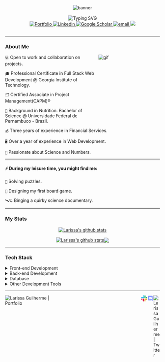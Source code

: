 <div id="header" align="center">
  <img src="/banner-github.gif" alt="banner" />
</div>
<br>
<div id="intro" align="center">
  <img src="https://readme-typing-svg.demolab.com?font=Kalam&weight=300&size=25&duration=3500&pause=150&color=6D1AF7&center=true&vCenter=false&multiline=false&repeat=true&width=500&height=50&lines=Hello World,+I+ am+Larissa+Guilherme!;Software Engineer ready to collaborate!" alt="Typing SVG" />
</div>
<div id="badges" align="center" >
  <a href="https://larigens.github.io/laricodes" target="_blank">
    <img src="https://img.shields.io/badge/Portfolio-000?logo=ko-fi&logoColor=white&color=D61F69" alt="Portfolio" />
  </a>  
  <a href="https://www.linkedin.com/in/larigens/" target="_blank">
     <img src="https://img.shields.io/badge/LinkedIn-%230077B5.svg?logo=linkedin&logoColor=white&color=D61F69" alt="Linkedin" />
  </a>
  <a href="https://scholar.google.com/citations?hl=en&user=lje994IAAAAJ" target="_blank">
     <img src="https://img.shields.io/badge/Scholar-100000?logo=GoogleScholar&logoColor=white&color=D61F69" alt="Google Scholar" />
  </a>
  <a href="mailto:larigens@gmail.com">
     <img src="https://img.shields.io/badge/-Email-red?logo=gmail&logoColor=white&color=D61F69" alt="email" />
  </a>
  <a href="https://docs.google.com/document/d/1JZMl4FjfVmC8TvVxRHcwEMq5kz23--5WvYn8jEqqpb8/edit?usp=sharing">
    <img src="https://img.shields.io/badge/CV.pdf-red?logo=adobe&logoColor=white&color=D61F69">
</a> 
</div>
<br>

---
                                                                                      
### About Me

<img align="right" width="200" height="200" src="https://media.giphy.com/media/IWiAPmq1HS9QZRu8PT/giphy-downsized-large.gif" alt="gif" />

<div id="about" align="left">
  
  <code>💻</code> Open to work and collaboration on projects.<br>
  
  <code>🎓</code> Professional Certificate in Full Stack Web Development @ Georgia Institute of Technology.<br>
  
  <code>🗂️</code> Certified Associate in Project Management(CAPM)®<br>
  
  <code>🍏</code> Background in Nutrition. Bachelor of Science @ Universidade Federal de Pernambuco - Brazil.<br>
  
  <code>💰</code> Three years of experience in Financial Services.<br>
  
  <code>🖥️</code> Over a year of experience in Web Development.<br>
  
  <code>🧬</code> Passionate about Science and Numbers.<br>
  
</div>
  
  <hr>
  
#### ⚡️ During my leisure time, you might find me:

<div id="leisure" align="left">
  
  <code>🧩</code> Solving puzzles.<br>
  
  <code>🎲</code> Designing my first board game.<br>
  
  <code>🛰️🪐</code> Binging a quirky science documentary.<br>
  
</div>

---

### My Stats

<div id="stats" align="center" >
  
<a href="https://github.com/vn7n24fzkq/github-profile-summary-cards"><img align="center" src="http://github-profile-summary-cards.vercel.app/api/cards/profile-details?username=larigens&theme=radical" alt="Larissa's github stats" /></a>
  
<a href="https://github.com/anuraghazra/github-readme-stats"><img align="center" src="https://github-readme-stats-sigma-five.vercel.app/api?username=larigens&show_icons=true&include_all_commits=true&count_private=true&bg_color=ffffff&title_color=6d1Af7&text_color=d61f69&icon_color=6d1Af7&hide_border=true" alt="Larissa's github stats" /></a><a href="https://github.com/larigens/github-readme-stats"><img align="center" src="https://github-readme-stats-sigma-five.vercel.app/api/top-langs/?username=larigens&layout=compact&langs_count=9&hide_progress=true&bg_color=ffffff&title_color=6d1Af7&text_color=d61f69&icon_color=6d1Af7&hide_border=true" /></a>
  
 </div>

---

### Tech Stack
  
<details>
  <summary> Front-end Development </summary>
  <br>
<code><img height="30" alt="html" src="https://cdn.jsdelivr.net/gh/devicons/devicon@latest/icons/html5/html5-plain-wordmark.svg" /></code>
<code><img height="30" alt="css" src="https://cdn.jsdelivr.net/gh/devicons/devicon@latest/icons/css3/css3-plain-wordmark.svg" /></code>
<code><img height="30" alt="tailwindcss" src="https://cdn.jsdelivr.net/gh/devicons/devicon@latest/icons/tailwindcss/tailwindcss-original.svg" /></code>         
<code><img height="30" alt="javascript" src="https://cdn.jsdelivr.net/gh/devicons/devicon@latest/icons/javascript/javascript-original.svg" /></code>
<br>
  
##### JavaScript Libraries and Frameworks

<code><img height="30" alt="react" src="https://cdn.jsdelivr.net/gh/devicons/devicon@latest/icons/react/react-original.svg" /></code>
<code><img height="30" alt="react-bootstrap" src="https://cdn.jsdelivr.net/gh/devicons/devicon@latest/icons/reactbootstrap/reactbootstrap-original.svg" /></code>
<code><img height="30" alt="react-navigation" src="https://cdn.jsdelivr.net/gh/devicons/devicon@latest/icons/reactnavigation/reactnavigation-original.svg" /></code>
<code><img height="30" alt="react-router" src="https://cdn.jsdelivr.net/gh/devicons/devicon@latest/icons/reactrouter/reactrouter-original-wordmark.svg" /></code>
<code><img height="30" alt="next" src="https://cdn.jsdelivr.net/gh/devicons/devicon@latest/icons/nextjs/nextjs-original.svg" /></code>
<code><img height="30" alt="vuejs" src="https://cdn.jsdelivr.net/gh/devicons/devicon@latest/icons/vuejs/vuejs-original-wordmark.svg" /></code>      
<code><img height="30" alt="jquery" src="https://cdn.jsdelivr.net/gh/devicons/devicon@latest/icons/jquery/jquery-plain-wordmark.svg" /></code>
<code><img height="30" alt="bootstrap" src="https://cdn.jsdelivr.net/gh/devicons/devicon@latest/icons/bootstrap/bootstrap-original-wordmark.svg" /></code>
<code><img height="30" alt="chakraui" src="https://raw.githubusercontent.com/chakra-ui/chakra-ui/main/media/logomark-colored.svg" /></code>
<code><img height="30" alt="handlebars" src="https://cdn.jsdelivr.net/gh/devicons/devicon@latest/icons/handlebars/handlebars-original-wordmark.svg" /></code> 
<code><img height="30" alt="workbox" src="https://cdn.icon-icons.com/icons2/2148/PNG/512/workbox_icon_131872.png" /></code>
<code><img height="30" alt="chartjs" src="https://asset.brandfetch.io/idFdo8ulhr/idg4l58CuH.svg?updated=1681748471210" /></code>
  
</details>

<details>
  <summary> Back-end Development </summary>
<br>
<code><img height="30" alt="nodejs" src="https://cdn.jsdelivr.net/gh/devicons/devicon@latest/icons/nodejs/nodejs-original-wordmark.svg" /></code>
<code><img height="30" alt="nodemon" src="https://cdn.jsdelivr.net/gh/devicons/devicon@latest/icons/nodemon/nodemon-original.svg" /></code>
<code><img height="30" alt="express" src="https://cdn.jsdelivr.net/gh/devicons/devicon@latest/icons/express/express-original-wordmark.svg" /></code>





##### Authentication and Authorization

<code><img height="30" alt="passportjs" src="https://seeklogo.com/images/P/passport-logo-16D89B2F37-seeklogo.com.png"></code>
<code><img height="30" alt="jwt" src="https://img.icons8.com/color/256/java-web-token.png"></code>

##### Query Language

<code><img height="30" alt="graphql" src="https://cdn.jsdelivr.net/gh/devicons/devicon@latest/icons/graphql/graphql-plain-wordmark.svg" /></code>
<code><img height="30" alt="apollographql" src="https://cdn.icon-icons.com/icons2/2699/PNG/512/apollographql_logo_icon_169569.png"></code>
 
</details>
  
<details>
  <summary> Database </summary> 

##### Relational Database Management System
  
<code><img height="30" alt="mysql" src="https://cdn.jsdelivr.net/gh/devicons/devicon@latest/icons/mysql/mysql-original-wordmark.svg" /></code>
<code><img height="30" alt="sequelize" src="https://cdn.jsdelivr.net/gh/devicons/devicon@latest/icons/sequelize/sequelize-original-wordmark.svg" /></code>
 
##### NoSQL Database Management System
  
<code><img height="30" alt="mongodb" src="https://cdn.jsdelivr.net/gh/devicons/devicon@latest/icons/mongodb/mongodb-original-wordmark.svg" /></code>
<code><img height="25" alt="mongoose" src="https://cdn.jsdelivr.net/gh/devicons/devicon@latest/icons/mongoose/mongoose-original-wordmark.svg" /></code>

</details>

<details>
  <summary> Other Development Tools </summary> 
<br>
<code><img height="30" alt="markdown" src="https://cdn.jsdelivr.net/gh/devicons/devicon@latest/icons/markdown/markdown-original.svg" /></code>
<code><img height="30" alt="powershell" src="https://cdn.jsdelivr.net/gh/devicons/devicon@latest/icons/powershell/powershell-original.svg" /></code>
<code><img height="30" alt="json" src="https://cdn.jsdelivr.net/gh/devicons/devicon@latest/icons/json/json-original.svg" /></code>
<code><img height="30" alt="postman" src="https://cdn.jsdelivr.net/gh/devicons/devicon@latest/icons/postman/postman-original.svg" /></code>
<code><img height="30" alt="insomnia" src="https://cdn.jsdelivr.net/gh/devicons/devicon@latest/icons/insomnia/insomnia-original.svg" /></code>
<code><img height="30" alt="npm" src="https://cdn.jsdelivr.net/gh/devicons/devicon@latest/icons/npm/npm-original-wordmark.svg" /></code>
<code><img height="30" alt="git" src="https://cdn.jsdelivr.net/gh/devicons/devicon@latest/icons/git/git-original-wordmark.svg" /></code>
<code><img height="30" alt="github" src="https://cdn.jsdelivr.net/gh/devicons/devicon@latest/icons/github/github-original-wordmark.svg" /></code>
<code><img height="30" alt="gitlab" src="https://cdn.jsdelivr.net/gh/devicons/devicon@latest/icons/gitlab/gitlab-original-wordmark.svg" /></code>
<code><img height="30" alt="vscode" src="https://cdn.jsdelivr.net/gh/devicons/devicon@latest/icons/vscode/vscode-original-wordmark.svg" /></code>
<code><img height="30" alt="heroku" src="https://cdn.jsdelivr.net/gh/devicons/devicon@latest/icons/heroku/heroku-original-wordmark.svg" /></code>
<code><img height="30" alt="firebase" src="https://cdn.jsdelivr.net/gh/devicons/devicon@latest/icons/firebase/firebase-original-wordmark.svg" /></code>
<code><img height="30" alt="dotenv" src="https://cdn.icon-icons.com/icons2/3914/PNG/512/dotenv_logo_icon_249008.png"></code>
<code><img height="30" alt="eslint" src="https://cdn.jsdelivr.net/gh/devicons/devicon@latest/icons/eslint/eslint-original-wordmark.svg" /></code>
<code><img height="30" alt="webpack" src="https://cdn.jsdelivr.net/gh/devicons/devicon@latest/icons/webpack/webpack-original-wordmark.svg" /></code>
<code><img height="30" alt="babel" src="https://cdn.jsdelivr.net/gh/devicons/devicon@latest/icons/babel/babel-original.svg" /></code>
<code><img height="30" alt="jest" src="https://cdn.jsdelivr.net/gh/devicons/devicon@latest/icons/jest/jest-plain.svg" /></code>
 
##### Design and Visualization
  
<code><img height="30" alt="canva" src="https://cdn.jsdelivr.net/gh/devicons/devicon@latest/icons/canva/canva-original.svg" /></code>
  
##### Browsers and Operating Systems
 
<code><img height="30" alt="chrome" src="https://cdn.jsdelivr.net/gh/devicons/devicon@latest/icons/chrome/chrome-original.svg" /></code>
<code><img height="30" alt="apple" src="https://cdn.jsdelivr.net/gh/devicons/devicon@latest/icons/apple/apple-original.svg"></code>      
  
</details>

---

<div id="contact">
  <img align="left" alt="Larissa Guilherme | Portfolio" width="180px" height="40px" src="https://user-images.githubusercontent.com/107759776/234104672-411cb583-da2b-42ab-864f-7371bd236f4c.png" />
<a href="https://twitter.com/coffeebr_eak">
  <img align="right" alt="Larissa Guilherme | Twitter" width="21px" src="https://raw.githubusercontent.com/anuraghazra/anuraghazra/master/assets/twitter.svg" />
</a>
<a href="https://discord.com/users/larigens#2587">
  <img align="right" alt="Larissa Guilherme | Discord" width="20px" src="https://raw.githubusercontent.com/anuraghazra/anuraghazra/master/assets/discord.svg" />
</a>
<a href="https://app.slack.com/client/T02GQNVK8R1/U046F8ERE14">
  <img align="right" alt="Larissa Guilherme | Slack" width="20px" src="https://raw.githubusercontent.com/devicons/devicon/master/icons/slack/slack-original.svg" />
</a>
</div>
